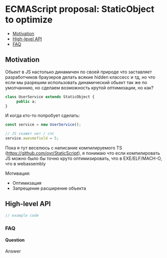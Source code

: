 # ECMAScript proposal: StaticObject to optimize

- [Motivation](#motivation)
- [High-level API](#high-level-api)
- [FAQ](#faq)

## Motivation

Обьект в JS настолько динамичен по своей природе что заставляет разработчиков браузеров делать всякие
hidden классесс и тд, но что если мы разрешим использовать динамический обьект так же по умолчаннию, но сделаем возможность
крутой оптимизации, но как?

```js
class UserService extends StaticObject {
     public a;
}
```

И когда кто-то попробует сделать:

```js
const service = new UserService();

// JS скажет нет / спс
service.awesmefield = 5;
```

Пока я тут веселюсь с написание компилируемого TS (https://github.com/ovr/StaticScript), я понимаю что если компилировать JS
можно было бы точно круто оптимизировать, что в EXE/ELF/MACH-O, что в webassembly

Мотивация:

- Оптимизация
- Запрещение расширение объекта

## High-level API

```js
// example code
```

### FAQ
#### Question

Answer

